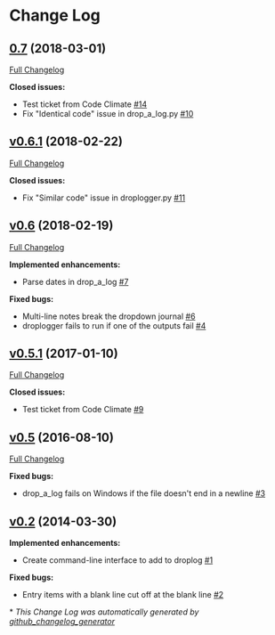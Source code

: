 # Change Log

## [0.7](https://github.com/goodevilgenius/droplogger/tree/0.7) (2018-03-01)
[Full Changelog](https://github.com/goodevilgenius/droplogger/compare/v0.6.1...0.7)

**Closed issues:**

- Test ticket from Code Climate [\#14](https://github.com/goodevilgenius/droplogger/issues/14)
- Fix "Identical code" issue in drop\_a\_log.py [\#10](https://github.com/goodevilgenius/droplogger/issues/10)

## [v0.6.1](https://github.com/goodevilgenius/droplogger/tree/v0.6.1) (2018-02-22)
[Full Changelog](https://github.com/goodevilgenius/droplogger/compare/v0.6...v0.6.1)

**Closed issues:**

- Fix "Similar code" issue in droplogger.py [\#11](https://github.com/goodevilgenius/droplogger/issues/11)

## [v0.6](https://github.com/goodevilgenius/droplogger/tree/v0.6) (2018-02-19)
[Full Changelog](https://github.com/goodevilgenius/droplogger/compare/v0.5.1...v0.6)

**Implemented enhancements:**

- Parse dates in drop\_a\_log [\#7](https://github.com/goodevilgenius/droplogger/issues/7)

**Fixed bugs:**

- Multi-line notes break the dropdown journal [\#6](https://github.com/goodevilgenius/droplogger/issues/6)
- droplogger fails to run if one of the outputs fail [\#4](https://github.com/goodevilgenius/droplogger/issues/4)

## [v0.5.1](https://github.com/goodevilgenius/droplogger/tree/v0.5.1) (2017-01-10)
[Full Changelog](https://github.com/goodevilgenius/droplogger/compare/v0.5...v0.5.1)

**Closed issues:**

- Test ticket from Code Climate [\#9](https://github.com/goodevilgenius/droplogger/issues/9)

## [v0.5](https://github.com/goodevilgenius/droplogger/tree/v0.5) (2016-08-10)
[Full Changelog](https://github.com/goodevilgenius/droplogger/compare/v0.2...v0.5)

**Fixed bugs:**

- drop\_a\_log fails on Windows if the file doesn't end in a newline [\#3](https://github.com/goodevilgenius/droplogger/issues/3)

## [v0.2](https://github.com/goodevilgenius/droplogger/tree/v0.2) (2014-03-30)
**Implemented enhancements:**

- Create command-line interface to add to droplog [\#1](https://github.com/goodevilgenius/droplogger/issues/1)

**Fixed bugs:**

- Entry items with a blank line cut off at the blank line [\#2](https://github.com/goodevilgenius/droplogger/issues/2)



\* *This Change Log was automatically generated by [github_changelog_generator](https://github.com/skywinder/Github-Changelog-Generator)*